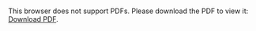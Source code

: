 <object data="http://dommckean.github.io/portfolio/asset/images/scv.pdf" type="application/pdf" width="700px" height="700px">
    <embed src="http://dommckean.github.io/asset/images/cv.pdf">
        <p>This browser does not support PDFs. Please download the PDF to view it: <a href="http://dommckean.github.io/portfolio/asset/images/scv.pdf">Download PDF</a>.</p>
    </embed>
</object>
